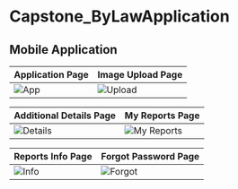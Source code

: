 # Capstone_ByLawApplication

## Mobile Application

| Application Page | Image Upload Page |
|------------------|-------------------|
| ![App](https://github.com/user-attachments/assets/1a6b7a13-fcd8-4357-b111-a6352a3151dc) | ![Upload](https://github.com/user-attachments/assets/e8d212ff-bddf-4a1e-8d8a-a060560b559e) |

| Additional Details Page | My Reports Page |
|-------------------------|-----------------|
| ![Details](https://github.com/user-attachments/assets/5699ae89-e9f4-4b66-91bf-8a1a17de8948) | ![My Reports](https://github.com/user-attachments/assets/594108d0-00b8-4e69-8ca9-a43d9c1d8a12) |

| Reports Info Page | Forgot Password Page |
|-------------------|-----------------------|
| ![Info](https://github.com/user-attachments/assets/8adb3cc1-e1d2-4b98-90f5-2e9f083ba1e0) | ![Forgot](https://github.com/user-attachments/assets/55c7a379-278e-4f27-8457-10a381ef7cd2) |
